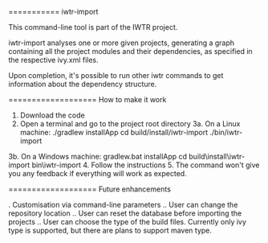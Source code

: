 ===========
iwtr-import

This command-line tool is part of the IWTR project.

iwtr-import analyses one or more given projects, generating a graph containing all
the project modules and their dependencies, as specified in the respective ivy.xml files.

Upon completion, it's possible to run other iwtr commands to get information about
the dependency structure.

===================
How to make it work

1. Download the code
2. Open a terminal and go to the project root directory
3a. On a Linux machine:
    ./gradlew installApp
    cd build/install/iwtr-import
    ./bin/iwtr-import
    
3b. On a Windows machine:
    gradlew.bat installApp
    cd build\install\iwtr-import
    bin\iwtr-import
4. Follow the instructions
5. The command won't give you any feedback if everything will work as expected.

===================
Future enhancements 

. Customisation via command-line parameters
.. User can change the repository location
.. User can reset the database before importing the projects
.. User can choose the type of the build files. Currently only ivy type is supported, but
   there are plans to support maven type.
